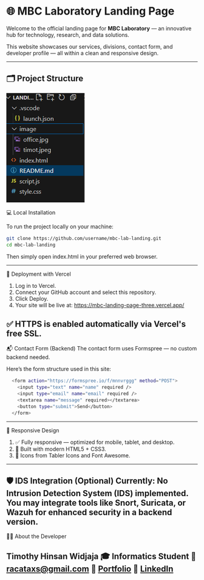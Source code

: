 # 🌐 MBC Laboratory Landing Page

Welcome to the official landing page for **MBC Laboratory** — an innovative hub for technology, research, and data solutions. 

This website showcases our services, divisions, contact form, and developer profile — all within a clean and responsive design.

---
## 🗂 Project Structure
![Project Structure](./image/folder.png)

💻 Local Installation

  To run the project locally on your machine:

  ```bash
  git clone https://github.com/username/mbc-lab-landing.git
  cd mbc-lab-landing
  ```

  Then simply open index.html in your preferred web browser.

---
🚀 Deployment with Vercel
  1. Log in to Vercel.
  2. Connect your GitHub account and select this repository.
  3. Click Deploy.
  4. Your site will be live at:
  https://mbc-landing-page-three.vercel.app/

  ✅ HTTPS is enabled automatically via Vercel's free SSL.
---
📬 Contact Form (Backend)
  The contact form uses Formspree — no custom backend needed.

  Here’s the form structure used in this site:
```bash
  <form action="https://formspree.io/f/mnnvrggg" method="POST">
    <input type="text" name="name" required />
    <input type="email" name="email" required />
    <textarea name="message" required></textarea>
    <button type="submit">Send</button>
  </form>
```
---
📱 Responsive Design
  1. ✅ Fully responsive — optimized for mobile, tablet, and desktop.
  2. 🎨 Built with modern HTML5 + CSS3.
  3. 🎯 Icons from Tabler Icons and Font Awesome.
---
🛡 IDS Integration (Optional)
  Currently: No Intrusion Detection System (IDS) implemented.
  You may integrate tools like Snort, Suricata, or Wazuh for enhanced security in a backend        version.
---
👨‍💻 About the Developer
  
  Timothy Hinsan Widjaja
    🎓 Informatics Student
    📧 racataxs@gmail.com
    🧳 [Portfolio](https://drive.google.com/drive/folders/1dtLUNppOOJzxYLX-3NDDeQm6kmPiW-5z)
    🔗 [LinkedIn](https://www.linkedin.com/in/timothy-widjaja-1746982a2/)
---
